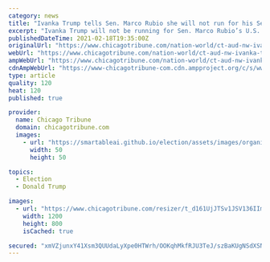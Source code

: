```yaml
---
category: news
title: "Ivanka Trump tells Sen. Marco Rubio she will not run for his Senate seat in 2022"
excerpt: "Ivanka Trump will not be running for Sen. Marco Rubio’s U.S. Senate seat in 2022.The ex-senior White House adviser spoke with Rubio several weeks ago."
publishedDateTime: 2021-02-18T19:35:00Z
originalUrl: "https://www.chicagotribune.com/nation-world/ct-aud-nw-ivanka-trump-marco-rubio-senate-20210218-akuxftwwobh3lmhhgzymv6prpe-story.html"
webUrl: "https://www.chicagotribune.com/nation-world/ct-aud-nw-ivanka-trump-marco-rubio-senate-20210218-akuxftwwobh3lmhhgzymv6prpe-story.html"
ampWebUrl: "https://www.chicagotribune.com/nation-world/ct-aud-nw-ivanka-trump-marco-rubio-senate-20210218-akuxftwwobh3lmhhgzymv6prpe-story.html?outputType=amp"
cdnAmpWebUrl: "https://www-chicagotribune-com.cdn.ampproject.org/c/s/www.chicagotribune.com/nation-world/ct-aud-nw-ivanka-trump-marco-rubio-senate-20210218-akuxftwwobh3lmhhgzymv6prpe-story.html?outputType=amp"
type: article
quality: 120
heat: 120
published: true

provider:
  name: Chicago Tribune
  domain: chicagotribune.com
  images:
    - url: "https://smartableai.github.io/election/assets/images/organizations/chicagotribune.com-50x50.jpg"
      width: 50
      height: 50

topics:
  - Election
  - Donald Trump

images:
  - url: "https://www.chicagotribune.com/resizer/t_d161UjJTSv1JSV136IImAvrtU=/1200x0/center/top/cloudfront-us-east-1.images.arcpublishing.com/tronc/A3GTOAJ4C5SSVFF5ZTJXNQAYGU.aspx"
    width: 1200
    height: 800
    isCached: true

secured: "xmVZjunxY41Xsm3QUUdaLyXpe0HTWrh/OOKqhMkfRJU3TeJ/szBaKUgNSdXSN7egeiwxzYQoPcoW5Szrr7+RWi42rNRJeK9dupkqCwot4cDVRrkx123BBjmxXxXT55l5RbZgqBq/JDO2rwraOBh/4o6tOGT9Zd525BCGUqUbrYAVbGbW7ZGb1/yZiwcO4i4VWdV39LMIgtrAY+wKCg+vBPB9PhoZU4FTEtqSrwS2gqUayTA0J6UG+qwNDiEhsWcNnv/11KAc2aW1POaULuLpStegBlPPnRnu0YgjT2b87vvPZcF5OvmXTBD1TBPbyKntpyuqnEusFYOjrZWIM9VKjqgj3dObb3cMalNwU0pEBdg=;EuNG05bJ1n2bfoKVHE1kZA=="
---
```


